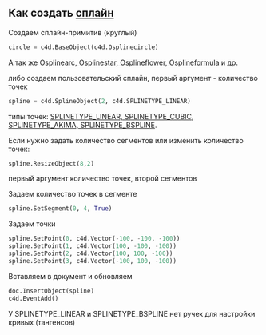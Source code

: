 
## Как создать [сплайн][1]

Создаем сплайн-примитив (круглый)

```Python
circle = c4d.BaseObject(c4d.Osplinecircle)
```
А так же [Osplinearc, Osplinestar, Osplineflower, Osplineformula][2] и др.


либо создаем пользовательский сплайн, первый аргумент - количество точек

```Python
spline = c4d.SplineObject(2, c4d.SPLINETYPE_LINEAR)
```
типы точек: [SPLINETYPE_LINEAR, SPLINETYPE_CUBIC, SPLINETYPE_AKIMA, SPLINETYPE_BSPLINE][3].

Если нужно задать количество сегментов или изменить количество точек:

```Python
spline.ResizeObject(8,2)
```
первый аргумент количество точек, второй сегментов


Задаем количество точек в сегменте
```Python
spline.SetSegment(0, 4, True)
```

Задаем точки
```Python
spline.SetPoint(0, c4d.Vector(-100, -100, -100))
spline.SetPoint(1, c4d.Vector(100, -100, -100))
spline.SetPoint(2, c4d.Vector(100, 100, -100))
spline.SetPoint(3, c4d.Vector(-100, 100, -100))
```

Вставляем в документ и обновляем
```Python
doc.InsertObject(spline)
c4d.EventAdd()
```
У SPLINETYPE_LINEAR и SPLINETYPE_BSPLINE нет ручек для настройки кривых (тангенсов)

[1]: https://developers.maxon.net/docs/py/23_110/modules/c4d/C4DAtom/GeListNode/BaseList2D/BaseObject/PointObject/SplineObject/index.html "SplineObject"
[2]: https://developers.maxon.net/docs/py/23_110/types/objects.html "objects"
[3]: https://developers.maxon.net/docs/py/23_110/types/spline.html "spline types"